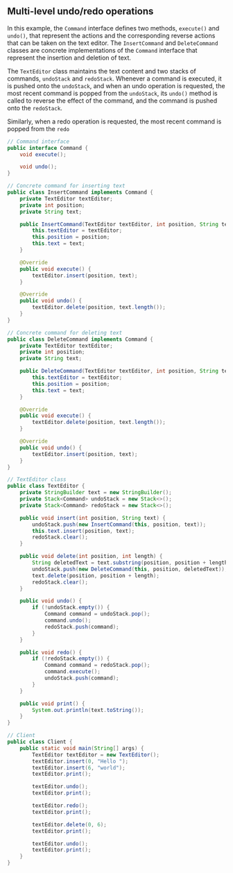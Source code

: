 ## Multi-level undo/redo operations

In this example, the `Command` interface defines two methods, `execute()` and `undo()`, that represent the actions and the corresponding reverse actions that can be taken on the text editor. The `InsertCommand` and `DeleteCommand` classes are concrete implementations of the `Command` interface that represent the insertion and deletion of text.

The `TextEditor` class maintains the text content and two stacks of commands, `undoStack` and `redoStack`. Whenever a command is executed, it is pushed onto the `undoStack`, and when an undo operation is requested, the most recent command is popped from the `undoStack`, its `undo()` method is called to reverse the effect of the command, and the command is pushed onto the `redoStack`.

Similarly, when a redo operation is requested, the most recent command is popped from the `redo`
```java
// Command interface
public interface Command {
    void execute();

    void undo();
}

// Concrete command for inserting text
public class InsertCommand implements Command {
    private TextEditor textEditor;
    private int position;
    private String text;

    public InsertCommand(TextEditor textEditor, int position, String text) {
        this.textEditor = textEditor;
        this.position = position;
        this.text = text;
    }

    @Override
    public void execute() {
        textEditor.insert(position, text);
    }

    @Override
    public void undo() {
        textEditor.delete(position, text.length());
    }
}

// Concrete command for deleting text
public class DeleteCommand implements Command {
    private TextEditor textEditor;
    private int position;
    private String text;

    public DeleteCommand(TextEditor textEditor, int position, String text) {
        this.textEditor = textEditor;
        this.position = position;
        this.text = text;
    }

    @Override
    public void execute() {
        textEditor.delete(position, text.length());
    }

    @Override
    public void undo() {
        textEditor.insert(position, text);
    }
}

// TextEditor class
public class TextEditor {
    private StringBuilder text = new StringBuilder();
    private Stack<Command> undoStack = new Stack<>();
    private Stack<Command> redoStack = new Stack<>();

    public void insert(int position, String text) {
        undoStack.push(new InsertCommand(this, position, text));
        this.text.insert(position, text);
        redoStack.clear();
    }

    public void delete(int position, int length) {
        String deletedText = text.substring(position, position + length);
        undoStack.push(new DeleteCommand(this, position, deletedText));
        text.delete(position, position + length);
        redoStack.clear();
    }

    public void undo() {
        if (!undoStack.empty()) {
            Command command = undoStack.pop();
            command.undo();
            redoStack.push(command);
        }
    }

    public void redo() {
        if (!redoStack.empty()) {
            Command command = redoStack.pop();
            command.execute();
            undoStack.push(command);
        }
    }

    public void print() {
        System.out.println(text.toString());
    }
}

// Client
public class Client {
    public static void main(String[] args) {
        TextEditor textEditor = new TextEditor();
        textEditor.insert(0, "Hello ");
        textEditor.insert(6, "world");
        textEditor.print();

        textEditor.undo();
        textEditor.print();

        textEditor.redo();
        textEditor.print();

        textEditor.delete(0, 6);
        textEditor.print();

        textEditor.undo();
        textEditor.print();
    }
}
```